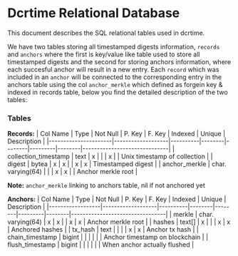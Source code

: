 # Dcrtime Relational Database

This document describes the SQL relational tables used in dcrtime.

We have two tables storing all timestamped digests information, `records` 
and `anchors` where the first is key/value like table used to store all 
timestamped digests and the second for storing anchors information, where each 
succesful anchor will result in a new entry. Each `record` which was included 
in an `anchor` will be connected to the corresponding entry in the anchors 
table using the col `anchor_merkle` which defined as forgein key & indexed in 
records table, below you find the detailed description of the two tables:


### Tables

**Records:**
| Col Name             | Type              | Not Null | P. Key | F. Key | Indexed | Unique | Description                  |
|----------------------|-------------------|----------|--------|--------|---------|--------|------------------------------|
| collection_timestamp | text              | x        |        |        | x       |        | Unix timestamp of collection |
| digest               | bytea             | x        | x      |        | x       | x      | Timestamped digest           |
| anchor_merkle        | char. varying(64) |          |        | x      | x       |        | Anchor merkle root           |

**Note:** `anchor_merkle` linking to anchors table, nil if not anchored yet

**Anchors:**
| Col Name         | Type              | Not Null | P. Key | F. Key | Indexed | Unique | Description                     |
|------------------|-------------------|----------|--------|--------|---------|--------|---------------------------------|
| merkle           | char. varying(64) | x        | x      |        | x       | x      | Anchor merkle root              |
| hashes           | text[]            | x        |        |        | x       | x      | Anchored hashes                 |
| tx_hash          | text              |          |        |        | x       | x      | Anchor tx hash                  |
| chain_timestamp  | bigint            |          |        |        |         |        | Anchor timestamp on blockchain  |
| flush_timestamp  | bigint            |          |        |        |         |        | When anchor actually  flushed   |

